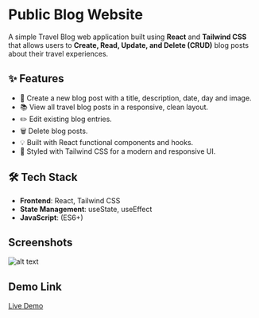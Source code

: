 # Public Blog Website

A simple Travel Blog web application built using **React** and **Tailwind CSS** that allows users to **Create, Read, Update, and Delete (CRUD)** blog posts about their travel experiences.

## ✨ Features

- 📝 Create a new blog post with a title, description, date, day and image.
- 📚 View all travel blog posts in a responsive, clean layout.
- ✏️ Edit existing blog entries.
- 🗑️ Delete blog posts.
- 💡 Built with React functional components and hooks.
- 🎨 Styled with Tailwind CSS for a modern and responsive UI.

## 🛠️ Tech Stack

- **Frontend**: React, Tailwind CSS
- **State Management**: useState, useEffect
- **JavaScript**: (ES6+)

## Screenshots

![alt text](travelblog.png)

## Demo Link

[Live Demo](https://travelblog.sreeramraghu.online/)
